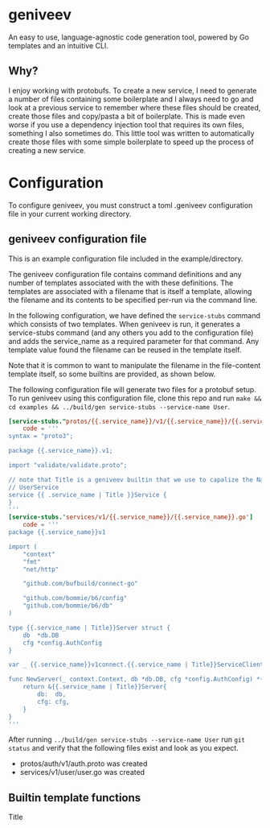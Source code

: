 # geniveev

An easy to use, language-agnostic code generation tool, powered by Go templates and an intuitive CLI.

## Why?

I enjoy working with protobufs. To create a new service, I need to generate a
number of files containing some boilerplate and I always need to go and look
at a previous service to remember where these files should be created, create those files
and copy/pasta a bit of boilerplate. This is made even worse if you use a dependency injection
tool that requires its own files, something I also sometimes do. This little tool was
written to automatically create those files with some simple boilerplate to speed up the
process of creating a new service.

# Configuration

To configure geniveev, you must construct a toml .geniveev configuration file in your
current working directory.

## geniveev configuration file

This is an example configuration file included in the example/directory.

The geniveev configuration file contains command definitions and any number of templates associated with the
with these definitions. The templates are associated with a filename that is itself a
template, allowing the filename and its contents to be specified per-run via the command
line.

In the following configuration, we have defined the `service-stubs` command which consists of two templates. When geniveev
is run, it generates a service-stubs command (and any others you add to the configuration
file) and adds the service_name as a required parameter for that command. Any template
value found the filename can be reused in the template itself.

Note that it is common to want to manipulate the filename in the file-content template itself, so some builtins are provided,
as shown below.

The following configuration file will generate two files for a protobuf setup. To run geniveev using this configuration file,
clone this repo and run `make && cd examples && ../build/gen service-stubs --service-name User`.

```toml
[service-stubs."protos/{{.service_name}}/v1/{{.service_name}}/{{.service_name}}.proto"]
    code = '''
syntax = "proto3";

package {{.service_name}}.v1;

import "validate/validate.proto";

// note that Title is a geniveev builtin that we use to capalize the Name of the service, i.e.,
// UserService
service {{ .service_name | Title }}Service {
}
'''
[service-stubs.'services/v1/{{.service_name}}/{{.service_name}}.go']
    code = '''
package {{.service_name}}v1

import (
	"context"
	"fmt"
	"net/http"

	"github.com/bufbuild/connect-go"

	"github.com/bommie/b6/config"
	"github.com/bommie/b6/db"
)

type {{.service_name | Title}}Server struct {
	db  *db.DB
	cfg *config.AuthConfig
}

var _ {{.service_name}}v1connect.{{.service_name | Title}}ServiceClient = (*{{.service_name | Title }}Server)(nil)

func NewServer(_ context.Context, db *db.DB, cfg *config.AuthConfig) *{{.service_name | Title }}Server {
    return &{{.service_name | Title}}Server{
		db:  db,
		cfg: cfg,
	}
}
'''
```

After running `../build/gen service-stubs --service-name User` run `git status` and verify
that the following files exist and look as you expect.

- protos/auth/v1/auth.proto was created
- services/v1/user/user.go was created

## Builtin template functions

Title
